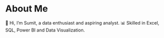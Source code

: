 # About Me
👋 Hi, I’m Sumit, a data enthusiast and aspiring analyst. 
📊 Skilled in Excel, SQL, Power BI and Data Visualization.
